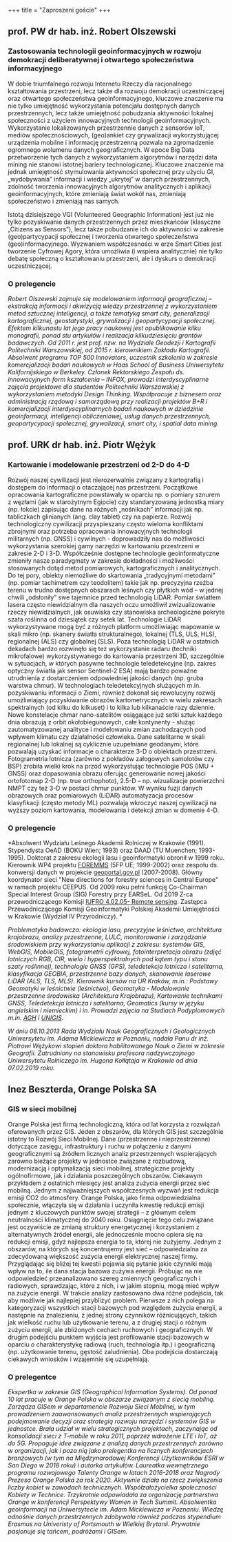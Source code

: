 +++
title = "Zaproszeni goście"
+++

## __prof. PW dr hab. inż. Robert Olszewski__

### Zastosowania technologii geoinformacyjnych w rozwoju demokracji deliberatywnej i otwartego społeczeństwa informacyjnego
W dobie triumfalnego rozwoju Internetu Rzeczy dla racjonalnego kształtowania przestrzeni, lecz także dla rozwoju demokracji uczestniczącej oraz otwartego społeczeństwa geoinformacyjnego, kluczowe znaczenie ma nie tylko umiejętność wykorzystania potencjału dostępnych danych przestrzennych, lecz także umiejętność pobudzania aktywności lokalnej społeczności z użyciem innowacyjnych technologii geoinformacyjnych. Wykorzystanie lokalizowanych przestrzennie danych z sensorów IoT, mediów społecznościowych,  (geo)ankiet czy grywalizacji wykorzystującej urządzenia mobilne i informację przestrzenną pozwala na zgromadzenie ogromnego wolumenu danych geograficznych. W epoce Big Data przetworzenie tych danych z wykorzystaniem algorytmów i narzędzi data mining nie stanowi istotnej bariery technologicznej. Kluczowe znaczenie ma jednak umiejętność stymulowania aktywności społecznej przy użyciu GI, „wydobywania” informacji i wiedzy „ukrytej” w danych przestrzennych, zdolność tworzenia innowacyjnych algorytmów analitycznych i aplikacji geoinformacyjnych, które zmieniają świat wokół nas, zmieniają społeczeństwo i zmieniają nas samych. 

Istotą dzisiejszego VGI (Volunteered Geographic Information) jest już nie tylko pozyskiwanie danych przestrzennych przez mieszkańców (klasyczne „Citizens as Sensors”), lecz także pobudzanie ich do aktywności w zakresie (geo)partycypacji społecznej i tworzenia otwartego  społeczeństwa (geo)informacyjnego. Wyzwaniem współczesności w erze Smart Cities jest tworzenie Cyfrowej Agory, która umożliwia (i wspiera analitycznie) nie tylko debatę społeczną o kształtowaniu przestrzeni, ale i dyskurs o demokracji uczestniczącej. 

### O prelegencie

*Robert Olszewski zajmuje się modelowaniem informacji geograficznej – ekstrakcją informacji i akwizycją wiedzy przestrzennej z wykorzystaniem metod sztucznej inteligencji, a także tematyką smart city, generalizacji kartograficznej, geostatystyki, grywalizacji i geopartycypacji społecznej. Efektem kilkunastu lat jego pracy naukowej jest opublikowanie kilku monografii, ponad stu artykułów i realizacja kilkudziesięciu grantów badawczych. Od 2011 r. jest prof. nzw. na Wydziale Geodezji i Kartografii Politechniki Warszawskiej, od 2015 r. kierownikiem Zakładu Kartografii. Absolwent programu TOP 500 Innovators, uczestnik szkolenia w zakresie komercjalizacji badań naukowych w Haas School of Business Uniwersytetu Kalifornijskiego w Berkeley. Członek Rektorskiego Zespołu ds. innowacyjnych form kształcenia – INFOX, prowadzi interdyscyplinarne zajęcia projektowe dla studentów Politechniki Warszawskiej z wykorzystaniem metodyki Design Thinking. Współpracuje z biznesem oraz administracją rządową i samorządową przy realizacji projektów B+R i komercjalizacji interdyscyplinarnych badań naukowych w dziedzinie geoinformacji, inteligencji obliczeniowej, usług danych przestrzennych, geopartycypacji społecznej, grywalizacji, smart city, i spatial data mining.*


## __prof. URK dr hab. inż. Piotr Wężyk__

### Kartowanie i modelowanie przestrzeni od 2-D do 4-D
Rozwój naszej cywilizacji jest nierozerwalnie związany z kartografią i dostępem do informacji o otaczającej nas przestrzeni. Początkowe opracowania kartograficzne powstawały w oparciu np. o pomiary sznurem z węzłami (jak w starożytnym Egipcie) czy standaryzowaną jednostką miary (np. łokcie) zapisując dane na różnych „nośnikach” informacji jak np. tabliczkach glinianych (ang. clay tablet) czy na papierze. Rozwój technologiczny cywilizacji przyspieszany często wieloma konfliktami zbrojnymi oraz potrzeba opracowania innowacyjnych technologii militarnych (np. GNSS) i cywilnych - doprowadziły nas do możliwości wykorzystania szerokiej gamy narzędzi w kartowaniu przestrzeni w zakresie 2-D i 3-D. Współcześnie dostępne technologie geoinformatyczne zmieniły nasze paradygmaty w zakresie dokładności i możliwości stosowanych dotąd metod pomiarowych, kartograficznych i analitycznych. Do tej pory, obiekty niemożliwe do skartowania „tradycyjnymi metodami” (np. pomiar tachimetrem czy teodolitem) takie jak np. precyzyjna rzeźba terenu w trudno dostępnych obszarach leśnych czy płytkich wód – w jednej chwili „odsłoniły” swe tajemnice przed technologią LiDAR.  Pomiar światłem lasera często niewidzialnym dla naszych oczu umożliwił zwizualizowanie rzeczy niewidzialnych, jak osuwiska czy stanowiska archeologiczne pokryte szata roślinna od dziesiątek czy setek lat. Technologie LiDAR wykorzystywane mogą być z różnych platform umożliwiając mapowanie w skali mikro (np. skanery światła strukturalnego), lokalnej (TLS, ULS, HLS), regionalnej (ALS) czy globalnej (SLS). Poza technologią LiDAR w ostatnich dekadach bardzo rozwinęło się też wykorzystanie radaru (techniki mikrofalowe) wykorzystywanego do kartowania przestrzeni 3D, szczególnie w sytuacjach, w których pasywne technologie teledetekcyjne (np. zakres optyczny światła jak sensor Sentinel-2 ESA) mają bardzo poważne utrudnienia z dostarczeniem odpowiedniej jakości danych (np. gruba warstwa chmur). W technologiach teledetekcyjnych służących m.in.  pozyskiwaniu informacji o Ziemi, również dokonał się rewolucyjny rozwój umożliwiający pozyskiwanie obrazów kartometrycznych w wielu zakresach spektralnych (od kilku do kilkuset) i to kilka lub kilkanaście razy dziennie. Nowe konstelacje chmar nano-satelitów osiągające już setki sztuk każdego dnia obrazują z orbit okołobiegunowych, całe kontynenty - służąc zautomatyzowanej analityce i modelowaniu zmian zachodzących pod wpływem klimatu czy działalności człowieka. Dane satelitarne w skali regionalnej lub lokalnej są cyklicznie uzupełniane geodanymi, które pozwalają uzyskać informacje o charakterze 3-D  o obiektach przestrzeni. Fotogrametria lotnicza (zarówno z pokładów załogowych samolotów czy BSP) zrobiła wielki krok na przód wykorzystując technologie POS (IMU + GNSS) oraz dopasowania obrazu oferując generowanie nowej jakości ortofotomap 2-D (np. true orthophoto), 2.5-D – np. wizualizacje powierzchni NMPT czy też 3-D w postaci chmur punktów. W wyniku fuzji danych obrazowych oraz pomiarowych (LiDAR) automatyzacja procesów klasyfikacji (często metody ML) pozwalają wkroczyć naszej cywilizacji na wyższy poziom kartowania, modelowania i detekcji zmian w domenie 4-D.   

### O prelegencie
*Absolwent Wydziału Leśnego Akademii Rolniczej w Krakowie (1991). Stypendysta OeAD (BOKU Wien; 1993) oraz DAAD (TU Muenchen; 1993-1995). Doktorat z zakresu ekologii lasu i geoinformatyki obronił w 1999 roku. Kierownik WP4 projektu [FOREMMS](https://web.archive.org/web/20160630041834/http://www.earsel.org/SIG/Forestry/index.php) (5FP UE; 1999-2002) oraz zespołu ds. konwersji danych w projekcie [geoportal.gov.pl](geoportal.gov.pl) (2007-2008). Główny koordynator sieci "New directions for forestry sciences in Central Europe" w ramach projektu CEEPUS. Od 2009 roku pełni funkcję Co-Chairman Special Interest Group (SIG) Forestry przy EARSeL. Od 2019 Z-ca przewodniczącego Komisji [IUFRO 4.02.05- Remote sensing](https://web.archive.org/web/20210419152312/https://www.iufro.org/science/divisions/division-4/40000/40200/40205/). Zastępca Przewodniczącego Komisji Geoinformatyki Polskiej Akademii Umiejętności w Krakowie (Wydział IV Przyrodniczy). *

*Problematyka badawcza: ekologia lasu, precyzyjne leśnictwo, architektura krajobrazu, analizy przestrzenne, LULC, monitorowanie i zarządzanie środowiskiem przy wykorzystaniu aplikacji z zakresu: systemów GIS, WebGIS, MobileGIS, fotogrametrii cyfrowej, fotointerpretacja obrazu (zdjęć lotniczych RGB, CIR, wielo i hyperspektralnych pod kątem typu i stanu szaty roślinnej), technologie GNSS (GPS), teledetekcja lotnicza i satelitarna, klasyfikacja GEOBIA, przestrzenne bazy danych, skanowanie laserowe LiDAR (ALS, TLS, MLS). Kierownik kursów na UR Kraków, m.in.: Podstawy Geomatyki w leśnictwie (leśnictwo), Geomatyka - Modelowanie przestrzenne środowiska (Architektura Krajobrazu), Kartowanie technikami GNSS, Teledetekcja lotnicza i satelitarna, Geomatics (kursy w języku angielskim i niemieckim) i in. Prowadzi zajęcia na Studiach Podyplomowych m.in. [AGH](https://web.archive.org/web/20210421120247/http://home.agh.edu.pl/~zfiit/studium/index.html) i [UNIGIS](https://web.archive.org/web/20210615054902/http://krakow.unigis.net/UIA/UNIGIS-Krakow).*

*W dniu 08.10.2013 Rada Wydziału Nauk Geograficznych i Geologicznych Uniwersytetu im. Adama Mickiewicza w Poznaniu, nadała Panu dr inż. Piotrowi Wężykowi stopień doktora habilitowanego Nauk o Ziemi w zakresie Geografii. Zatrudniony na stanowisku profesora nadzywczajnego Uniwersytetu Rolniczego im. Hugona Kołłątaja w Krakowie od dnia 07.02.2019 roku.*

## __Inez Beszterda, Orange Polska SA__

### GIS w sieci mobilnej 
Orange Polska jest firmą technologiczną, która od lat korzysta z rozwiązań oferowanych przez GIS. Jeden z obszarów, dla których GIS jest szczególnie istotny to Rozwój Sieci Mobilnej. Dane (przestrzenne i nieprzestrzenne) dotyczące zasięgu, infrastruktury i ruchu w połączeniu z danymi geograficznymi są źródłem licznych analiz przestrzennych wspierających zarówno bieżące projekty w jednostce związane z rozbudową, modernizacją i optymalizacją sieci mobilnej, strategiczne projekty ogólnofirmowe, jak i działania poszczególnych obszarów.
Ciekawym przykładem z ostatnich miesięcy jest analiza zużycia energii przez sieć mobilną. Jednym z najważniejszych współczesnych wyzwań jest redukcja emisji CO2 do atmosfery. Orange Polska, jako firma odpowiedzialna społecznie, włączyła się w działania i uczyniła kwestię redukcji emisji jednym z kluczowych punktów swojej strategii – z głównym celem neutralności klimatycznej do 2040 roku. Osiągnięcie tego celu związane jest oczywiście ze zmianą struktury energetycznej i korzystaniem z alternatywnych źródeł energii, ale jednocześnie mocno opiera się na redukcji emisji, gdyż najlepsza energia to ta, której nie zużyjemy. Jednym z obszarów, na których się koncentrujemy jest sieć – odpowiedzialna za zdecydowaną większość zużycia energii elektrycznej naszej firmy. Przyglądając się bliżej tej kwestii pojawia się pytanie jakie czynniki mają wpływ na to, ile dana stacja bazowa zużywa energii. Próbując na nie odpowiedzieć przeanalizowano szereg zmiennych geograficznych i radiowych, sprawdzając, które z nich, i w jakim stopniu, mogą mieć wpływ na zużycie energii. W trakcie analizy zastosowano dwa różne podejścia, tak aby możliwie jak najlepiej przybliżyć problem. Pierwsze z nich polega na kategoryzacji wszystkich stacji bazowych pod względem zużycia energii, a następnie na znalezieniu, z jednej strony czynników różnicujących, takich jak wielkość ruchu lub użytkowanie terenu, a z drugiej stacji o różnym zużyciu energii, ale zbliżonych cechach ruchowych i geograficznych. W drugim podejściu punktem wyjścia jest profilowanie stacji bazowych w oparciu o charakterystykę radiową (ruch, technologia itp.) i geograficzną (np. użytkowanie terenu, gęstość zaludnienia). Oba podejścia dostarczają ciekawych wniosków i wzajemnie się uzupełniają.

### O prelegentce

*Ekspertka w zakresie GIS (Geographical Information Systems). Od ponad 10 lat pracuje w Orange Polska w obszarze związanym z siecią mobilną. Zarządza GISem w departamencie Rozwoju Sieci Mobilnej, w tym prowadzeniem zaawansowanych analiz przestrzennych wspierających podejmowanie decyzji oraz strategią rozwoju narzędzi i systemów GIS w jednostce. Brała udział w wielu strategicznych projektach, zaczynając od konsolidacji sieci z T-mobile w roku 2011, poprzez wdrożenie LTE i IoT, aż do 5G. Propaguje idee związane z analizą danych przestrzennych zarówno w organizacji, jak i poza nią jako prelegentka na licznych konferencjach branżowych (w tym na Międzynarodowej Konferencji Użytkowników ESRI w San Diego w 2018 roku) i autorka artykułów. Laureatka wewnętrznego programu rozwojowego Talenty Orange w latach 2016-2018 oraz Nagrody Prezesa Orange Polska za rok 2020. Aktywnie działa na rzecz zwiększenia liczby kobiet w zawodach technicznych. Współzałożycielka społeczności Kobiety w Technice. Trzykrotnie odpowiadała za organizację partnerstwa Orange w konferencji Perspektywy Women in Tech Summit. Absolwentka geoinformacji na Uniwersytecie im. Adam Mickiewicza w Poznaniu. Wiedzę odnośnie danych przestrzennych zdobywała również podczas stypendium Erasmus na Univeristy of Portsmouth w Wielkiej Brytanii. Prywatnie pasjonuje się tańcem, podróżami i GISem.*
